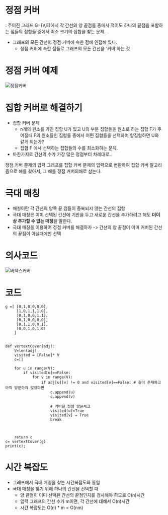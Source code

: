 

# 정점 커버
: 주어진 그래프 G=(V,E)에서 각 간선의 양 끝점들 중에서 적어도 하나의 끝점을 포함하는 점들의 집합들 중에서 최소 크기의 집합을 찾는 문제.

- 그래프의 모든 간선이 정점 커버에 속한 점에 인접해 있다.
  - 정점 커버에 속한 점들로 그래프의 모든 간선을 '커버'하는 것

# 정점 커버 예제
![정점커버](https://user-images.githubusercontent.com/86418674/172497539-ea5ef09c-1473-40df-b0ac-0ff3e5204081.png)


# 집합 커버로 해결하기
- 집합 커버 문제
  - n개의 원소를 가진 집합 U가 있고 U의 부분 집합들을 원소로 하는 집합 F가 주어질때 F의 원소들인 집합들 중에서 어떤 집합들을 선택하여 합집합하면 U와 같게 되는가?
  - 집합 F 에서 선택하는 집합들의 수를 최소화하는 문제.
- 마찬가지로 간선의 수가 가장 많은 정점부터 차례대로.. 

정점 커버 문제의 입력 그래프를 집합 커버 문제의 입력으로 변환하여 집합 커버 알고리즘으로 해를 찾아서, 그 해를 정점 커버의해로 삼는다.


# 극대 매칭
- 매칭이란 각 간선의 양쪽 끝 점들이 중복되지 않는 간선의 집합
- 극대 매칭은 이미 선택된 간선에 기반을 두고 새로운 간선을 추가하려고 해도 **더이상 추가할 수 없는 매칭**을 말한다.
- 극대 매칭을 이용하여 정점 커버를 해결하자 -> 간선의 양 끝점이 이미 커버된 간선의 끝점이 아닐때에만 선택

# 의사코드
![버텍스커버](https://user-images.githubusercontent.com/86418674/172520988-2c0c8b6a-4289-4a31-9ba0-baae4f94ab6c.png)

# 코드
```
g =[ [0,1,0,0,0,0],
     [1,0,1,1,1,0],
     [0,1,0,0,1,1],
     [0,1,0,0,0,0],
     [0,1,1,0,0,1],
     [0,0,1,0,1,0]
    ]
    
    
def vertextCover(adj):
    V=len(adj)
    visited = [False]* V
    c=[]
    
    for u in range(V):
        if visited[u]==False:
            for v in range(V):
                if adj[u][v] != 0 and visited[v]==False: # 길이 존재하고 아직 방문하지 않았다면
                    c.append(u)
                    c.append(v)
                    
                    # 커버된 정점 방문체크
                    visited[u]=True
                    visited[v] = True
                    break
                    
                    
                    
    return c
c= vertextCover(g)
print(c);
```

# 시간 복잡도
- 그래프에서 극대 매칭을 찾는 시간복잡도와 동일
- 극대 매칭을 찾기 위해 하나의 간선을 선택할 때
  - 양 끝점이 이미 선택된 간선의 끝점인지를 검사해야 하므로 O(n)시간
  - 입력 그래프의 간선 수가 m이면, 각 간선에 대해서 O(n)시간
  - 시간 복잡도는 O(n) * m = O(nm)

